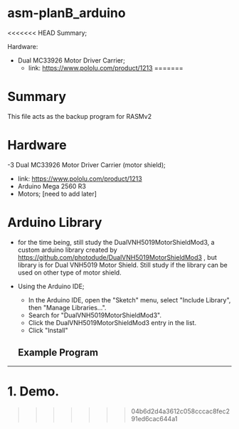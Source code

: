 # asm-planB_arduino

<<<<<<< HEAD
Summary;

Hardware:
 - Dual MC33926 Motor Driver Carrier; 
   - link: https://www.pololu.com/product/1213
=======
# Summary
This file acts as the backup program for RASMv2

# Hardware
-3 Dual MC33926 Motor Driver Carrier (motor shield);
 - link: https://www.pololu.com/product/1213
- Arduino Mega 2560 R3
- Motors; [need to add later]

# Arduino Library
- for the time being, still study the DualVNH5019MotorShieldMod3, a custom arduino library created by https://github.com/photodude/DualVNH5019MotorShieldMod3 , but library is for Dual VNH5019 Motor Shield. Still study if the library can be used on other type of motor shield.
- Using the Arduino IDE;
  - In the Arduino IDE, open the "Sketch" menu, select "Include Library", then "Manage Libraries...".
  - Search for "DualVNH5019MotorShieldMod3".
  - Click the DualVNH5019MotorShieldMod3 entry in the list.
  - Click "Install"
  
  ## Example Program
---------------
# 1. Demo.
>>>>>>> 04b6d2d4a3612c058cccac8fec291ed6cac644a1
